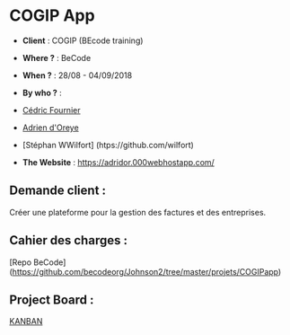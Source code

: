 # COGIP App
- **Client** : COGIP (BEcode training)

- **Where ?** : BeCode
- **When ?** :  28/08 - 04/09/2018
- **By who ?** : 
- [Cédric Fournier](https://github.com/Cedric-Fournier)
- [Adrien d'Oreye](https://github.com/adridor)
- [Stéphan WWilfort] (htps://github.com/wilfort)
- **The Website** : https://adridor.000webhostapp.com/

## Demande client : 
Créer une plateforme pour la gestion des factures et des entreprises. 

## Cahier des charges : 
[Repo BeCode] (https://github.com/becodeorg/Johnson2/tree/master/projets/COGIPapp)
## Project Board : 
[KANBAN](https://github.com/Cedric-Fournier/COGIP-app/projects)
